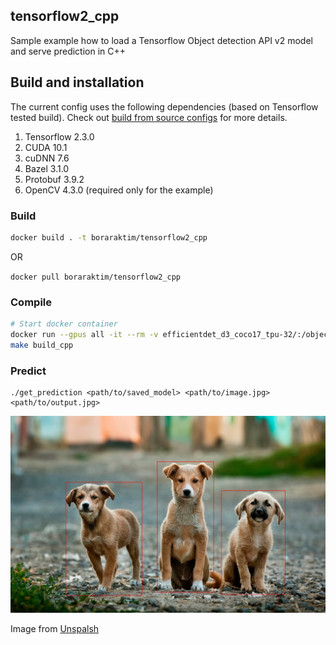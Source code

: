 ## tensorflow2_cpp

Sample example how to load a Tensorflow Object detection API v2 model and serve prediction in C++  

## Build and installation

The current config uses the following dependencies (based on Tensorflow tested build). Check out [build from source configs](https://www.tensorflow.org/install/source#gpu) for more details.


1. Tensorflow 2.3.0
2. CUDA 10.1
3. cuDNN 7.6
4. Bazel 3.1.0
5. Protobuf 3.9.2
6. OpenCV 4.3.0 (required only for the example)

### Build

```bash
docker build . -t boraraktim/tensorflow2_cpp
```

OR

`docker pull boraraktim/tensorflow2_cpp`

### Compile

```bash
# Start docker container
docker run --gpus all -it --rm -v efficientdet_d3_coco17_tpu-32/:/object_detection/models/ boraraktim/tensorflow2_cpp
make build_cpp
```

### Predict

```
./get_prediction <path/to/saved_model> <path/to/image.jpg> <path/to/output.jpg>
```

![sample_prediction_doggies.jpg](./sample_prediction.jpg)

Image from [Unspalsh](https://unsplash.com/photos/2_3c4dIFYFU)
